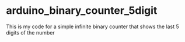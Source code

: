 # arduino_binary_counter_5digit
This is my code for a simple infinite binary counter that shows the last 5 digits of the number
